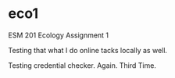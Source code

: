 # eco1
ESM 201 Ecology Assignment 1

Testing that what I do online tacks locally as well.

Testing credential checker. Again. Third Time.
